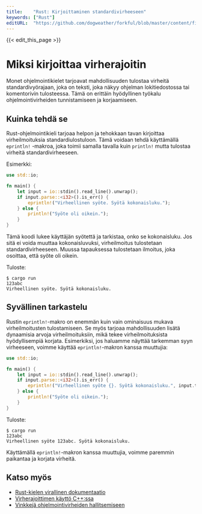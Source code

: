 ```yaml
---
title:    "Rust: Kirjoittaminen standardivirheeseen"
keywords: ["Rust"]
editURL:  "https://github.com/dogweather/forkful/blob/master/content/fi/rust/writing-to-standard-error.md"
---
```


{{< edit_this_page >}}

# Miksi kirjoittaa virherajoitin

Monet ohjelmointikielet tarjoavat mahdollisuuden tulostaa virheitä standardivyörajaan, joka on teksti, joka näkyy ohjelman lokitiedostossa tai komentorivin tulosteessa. Tämä on erittäin hyödyllinen työkalu ohjelmointivirheiden tunnistamiseen ja korjaamiseen.

## Kuinka tehdä se

Rust-ohjelmointikieli tarjoaa helpon ja tehokkaan tavan kirjoittaa virheilmoituksia standardiulostuloon. Tämä voidaan tehdä käyttämällä `eprintln!` -makroa, joka toimii samalla tavalla kuin `println!` mutta tulostaa virheitä standardivirheeseen.

Esimerkki:

```Rust
use std::io;

fn main() {
    let input = io::stdin().read_line().unwrap();
    if input.parse::<i32>().is_err() {
        eprintln!("Virheellinen syöte. Syötä kokonaisluku.");
    } else {
        println!("Syöte oli oikein.");
    }
}
```

Tämä koodi lukee käyttäjän syötettä ja tarkistaa, onko se kokonaisluku. Jos sitä ei voida muuttaa kokonaisluvuksi, virheilmoitus tulostetaan standardivirheeseen. Muussa tapauksessa tulostetaan ilmoitus, joka osoittaa, että syöte oli oikein.

Tuloste:

```
$ cargo run
123abc
Virheellinen syöte. Syötä kokonaisluku.
```

## Syvällinen tarkastelu

Rustin `eprintln!`-makro on enemmän kuin vain ominaisuus mukava virheilmoitusten tulostamiseen. Se myös tarjoaa mahdollisuuden lisätä dynaamisia arvoja virheilmoituksiin, mikä tekee virheilmoituksista hyödyllisempiä korjata. Esimerkiksi, jos haluamme näyttää tarkemman syyn virheeseen, voimme käyttää `eprintln!`-makron kanssa muuttujia:

```Rust
use std::io;

fn main() {
    let input = io::stdin().read_line().unwrap();
    if input.parse::<i32>().is_err() {
        eprintln!("Virheellinen syöte {}. Syötä kokonaisluku.", input.trim());
    } else {
        println!("Syöte oli oikein.");
    }
}
```

Tuloste:

```
$ cargo run
123abc
Virheellinen syöte 123abc. Syötä kokonaisluku.
```

Käyttämällä `eprintln!`-makron kanssa muuttujia, voimme paremmin paikantaa ja korjata virheitä.

## Katso myös

- [Rust-kielen virallinen dokumentaatio](https://doc.rust-lang.org/std/macro.eprintln.html)
- [Virherajoittimen käyttö C++:ssa](https://stackoverflow.com/questions/13944258/how-to-print-to-stderr-in-c)
- [Vinkkejä ohjelmointivirheiden hallitsemiseen](https://www.pluralsight.com/guides/how-to-handle-errors-in-your-rust-application)